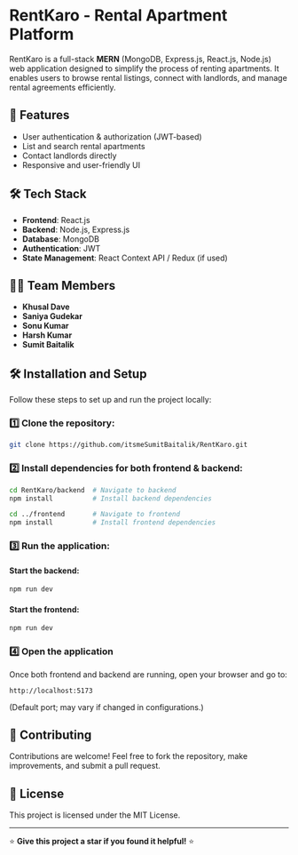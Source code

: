 # RentKaro - Rental Apartment Platform

RentKaro is a full-stack **MERN** (MongoDB, Express.js, React.js, Node.js) web application designed to simplify the process of renting apartments. It enables users to browse rental listings, connect with landlords, and manage rental agreements efficiently.

## 🚀 Features
- User authentication & authorization (JWT-based)
- List and search rental apartments
- Contact landlords directly
- Responsive and user-friendly UI

## 🛠️ Tech Stack
- **Frontend**: React.js
- **Backend**: Node.js, Express.js
- **Database**: MongoDB
- **Authentication**: JWT
- **State Management**: React Context API / Redux (if used)

## 👨‍💻 Team Members
- **Khusal Dave**
- **Saniya Gudekar**
- **Sonu Kumar**
- **Harsh Kumar**
- **Sumit Baitalik**

## 🛠️ Installation and Setup
Follow these steps to set up and run the project locally:

### 1️⃣ Clone the repository:
```bash
git clone https://github.com/itsmeSumitBaitalik/RentKaro.git
```

### 2️⃣ Install dependencies for both frontend & backend:
```bash
cd RentKaro/backend  # Navigate to backend
npm install          # Install backend dependencies
```
```bash
cd ../frontend       # Navigate to frontend
npm install          # Install frontend dependencies
```

### 3️⃣ Run the application:
#### Start the backend:
```bash
npm run dev
```

#### Start the frontend:
```bash
npm run dev
```

### 4️⃣ Open the application
Once both frontend and backend are running, open your browser and go to:
```
http://localhost:5173
```
(Default port; may vary if changed in configurations.)

## 🤝 Contributing
Contributions are welcome! Feel free to fork the repository, make improvements, and submit a pull request.

## 📄 License
This project is licensed under the MIT License.

---

⭐ **Give this project a star if you found it helpful!** ⭐


